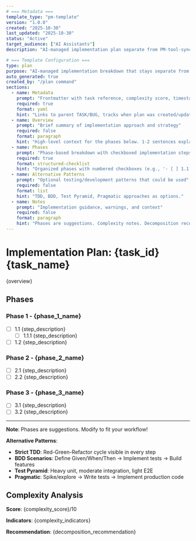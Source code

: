 ```yaml
---
# === Metadata ===
template_type: "pm-template"
version: "1.0.0"
created: "2025-10-30"
last_updated: "2025-10-30"
status: "Active"
target_audience: ["AI Assistants"]
description: "AI-managed implementation plan separate from PM-tool-synced TASK.md/BUG.md"

# === Template Configuration ===
type: plan
purpose: "AI-managed implementation breakdown that stays separate from PM-tool-synced TASK.md/BUG.md"
auto_generated: true
created_by: "/plan command"
sections:
  - name: Metadata
    prompt: "Frontmatter with task reference, complexity score, timestamps"
    required: true
    format: yaml
    hint: "Links to parent TASK/BUG, tracks when plan was created/updated, stores complexity analysis."
  - name: Overview
    prompt: "Brief summary of implementation approach and strategy"
    required: false
    format: paragraph
    hint: "High-level context for the phases below. 1-2 sentences explaining the approach."
  - name: Phases
    prompt: "Phase-based breakdown with checkboxed implementation steps"
    required: true
    format: structured-checklist
    hint: "Organized phases with numbered checkboxes (e.g., '- [ ] 1.1 Write user model tests'). Test-first patterns embedded."
  - name: Alternative Patterns
    prompt: "Optional testing/development patterns that could be used"
    required: false
    format: list
    hint: "TDD, BDD, Test Pyramid, Pragmatic approaches as options."
  - name: Notes
    prompt: "Implementation guidance, warnings, and context"
    required: false
    format: paragraph
    hint: "Phases are suggestions. Complexity notes. Decomposition recommendations."
---
```


# Implementation Plan: {task_id} {task_name}

{overview}

## Phases

### Phase 1 - {phase_1_name}
- [ ] 1.1 {step_description}
  - [ ] 1.1.1 {step_description}
- [ ] 1.2 {step_description}

### Phase 2 - {phase_2_name}
- [ ] 2.1 {step_description}
- [ ] 2.2 {step_description}

### Phase 3 - {phase_3_name}
- [ ] 3.1 {step_description}
- [ ] 3.2 {step_description}

---

**Note**: Phases are suggestions. Modify to fit your workflow!

**Alternative Patterns**:
- **Strict TDD**: Red-Green-Refactor cycle visible in every step
- **BDD Scenarios**: Define Given/When/Then → Implement tests → Build features
- **Test Pyramid**: Heavy unit, moderate integration, light E2E
- **Pragmatic**: Spike/explore → Write tests → Implement production code

## Complexity Analysis

**Score**: {complexity_score}/10

**Indicators**:
{complexity_indicators}

**Recommendation**: {decomposition_recommendation}
